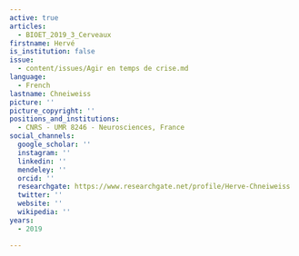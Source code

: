 ```yaml
---
active: true
articles:
  - BIOET_2019_3_Cerveaux
firstname: Hervé
is_institution: false
issue:
  - content/issues/Agir en temps de crise.md
language:
  - French
lastname: Chneiweiss
picture: ''
picture_copyright: ''
positions_and_institutions:
  - CNRS - UMR 8246 - Neurosciences, France
social_channels:
  google_scholar: ''
  instagram: ''
  linkedin: ''
  mendeley: ''
  orcid: ''
  researchgate: https://www.researchgate.net/profile/Herve-Chneiweiss
  twitter: ''
  website: ''
  wikipedia: ''
years:
  - 2019

---
```

